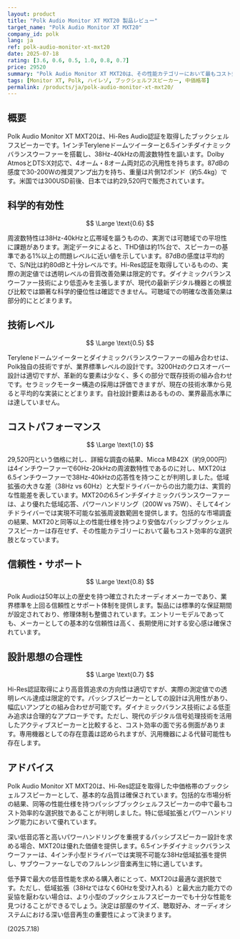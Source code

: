 ```yaml
---
layout: product
title: "Polk Audio Monitor XT MXT20 製品レビュー"
target_name: "Polk Audio Monitor XT MXT20"
company_id: polk
lang: ja
ref: polk-audio-monitor-xt-mxt20
date: 2025-07-18
rating: [3.6, 0.6, 0.5, 1.0, 0.8, 0.7]
price: 29520
summary: "Polk Audio Monitor XT MXT20は、その性能カテゴリーにおいて最もコスト効率的な選択肢です。ブランドとしての信頼性も高く評価できますが、客観的な音質改善効果は限定的です。"
tags: [Monitor XT, Polk, ハイレゾ, ブックシェルフスピーカー, 中価格帯]
permalink: /products/ja/polk-audio-monitor-xt-mxt20/
---
```

## 概要

Polk Audio Monitor XT MXT20は、Hi-Res Audio認証を取得したブックシェルフスピーカーです。1インチTeryleneドームツイーターと6.5インチダイナミックバランスウーファーを搭載し、38Hz-40kHzの周波数特性を謳います。Dolby AtmosとDTS:X対応で、4オーム・8オーム両対応の汎用性を持ちます。87dBの感度で30-200Wの推奨アンプ出力を持ち、重量は片側12ポンド（約5.4kg）です。米国では300USD前後、日本では約29,520円で販売されています。

## 科学的有効性

$$ \Large \text{0.6} $$

周波数特性は38Hz-40kHzと広帯域を謳うものの、実測では可聴域での平坦性に課題があります。測定データによると、THD値は約1%台で、スピーカーの基準である1%以上の問題レベルに近い値を示しています。87dBの感度は平均的で、S/N比は約80dBと十分レベルです。Hi-Res認証を取得しているものの、実際の測定値では透明レベルの音質改善効果は限定的です。ダイナミックバランスウーファー技術により低歪みを主張しますが、現代の最新デジタル機器との横並び比較では顕著な科学的優位性は確認できません。可聴域での明確な改善効果は部分的にとどまります。

## 技術レベル

$$ \Large \text{0.5} $$

Teryleneドームツイーターとダイナミックバランスウーファーの組み合わせは、Polk独自の技術ですが、業界標準レベルの設計です。3200Hzのクロスオーバー設計は適切ですが、革新的な要素は少なく、多くの部分で既存技術の組み合わせです。セラミックモーター構造の採用は評価できますが、現在の技術水準から見ると平均的な実装にとどまります。自社設計要素はあるものの、業界最高水準には達していません。

## コストパフォーマンス

$$ \Large \text{1.0} $$

29,520円という価格に対し、詳細な調査の結果、Micca MB42X（約9,000円）は4インチウーファーで60Hz-20kHzの周波数特性であるのに対し、MXT20は6.5インチウーファーで38Hz-40kHzの応答性を持つことが判明しました。低域拡張の大きな差（38Hz vs 60Hz）と大型ドライバーからの出力能力は、実質的な性能差を表しています。MXT20の6.5インチダイナミックバランスウーファーは、より優れた低域応答、パワーハンドリング（200W vs 75W）、そして4インチドライバーでは実現不可能な拡張周波数範囲を提供します。包括的な市場調査の結果、MXT20と同等以上の性能仕様を持つより安価なパッシブブックシェルフスピーカーは存在せず、その性能カテゴリーにおいて最もコスト効率的な選択肢となっています。

## 信頼性・サポート

$$ \Large \text{0.8} $$

Polk Audioは50年以上の歴史を持つ確立されたオーディオメーカーであり、業界標準を上回る信頼性とサポート体制を提供します。製品には標準的な保証期間が設定されており、修理体制も整備されています。エントリーモデルであっても、メーカーとしての基本的な信頼性は高く、長期使用に対する安心感は確保されています。

## 設計思想の合理性

$$ \Large \text{0.7} $$

Hi-Res認証取得により高音質追求の方向性は適切ですが、実際の測定値での透明レベル達成は限定的です。パッシブスピーカーとしての設計は汎用性があり、幅広いアンプとの組み合わせが可能です。ダイナミックバランス技術による低歪み追求は合理的なアプローチです。ただし、現代のデジタル信号処理技術を活用したアクティブスピーカーと比較すると、コスト効率の面で劣る側面があります。専用機器としての存在意義は認められますが、汎用機器による代替可能性も存在します。

## アドバイス

Polk Audio Monitor XT MXT20は、Hi-Res認証を取得した中価格帯のブックシェルフスピーカーとして、基本的な品質は確保されています。包括的な市場分析の結果、同等の性能仕様を持つパッシブブックシェルフスピーカーの中で最もコスト効率的な選択肢であることが判明しました。特に低域拡張とパワーハンドリング能力において優れています。

深い低音応答と高いパワーハンドリングを重視するパッシブスピーカー設計を求める場合、MXT20は優れた価値を提供します。6.5インチダイナミックバランスウーファーは、4インチ小型ドライバーでは実現不可能な38Hz低域拡張を提供し、サブウーファーなしでのフルレンジ音楽再生に特に適しています。

低予算で最大の低音性能を求める購入者にとって、MXT20は最適な選択肢です。ただし、低域拡張（38Hzではなく60Hzを受け入れる）と最大出力能力での妥協を厭わない場合は、より小型のブックシェルフスピーカーでも十分な性能を見つけることができるでしょう。決定は部屋のサイズ、聴取好み、オーディオシステムにおける深い低音再生の重要性によって決まります。

(2025.7.18)